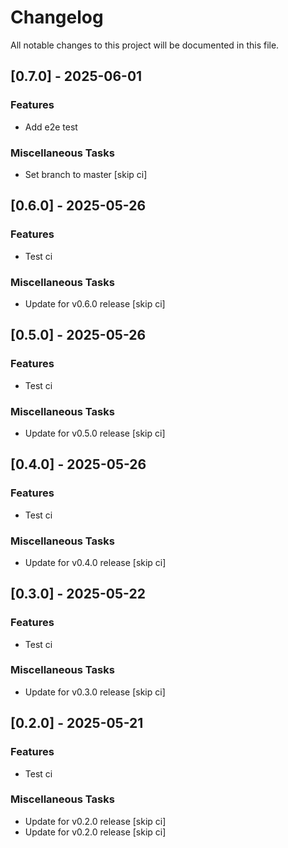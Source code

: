 <!-- markdownlint-disable MD024 -->

# Changelog

All notable changes to this project will be documented in this file.

## [0.7.0] - 2025-06-01

### Features

- Add e2e test

### Miscellaneous Tasks

- Set branch to master [skip ci]

## [0.6.0] - 2025-05-26

### Features

- Test ci

### Miscellaneous Tasks

- Update for v0.6.0 release [skip ci]

## [0.5.0] - 2025-05-26

### Features

- Test ci

### Miscellaneous Tasks

- Update for v0.5.0 release [skip ci]

## [0.4.0] - 2025-05-26

### Features

- Test ci

### Miscellaneous Tasks

- Update for v0.4.0 release [skip ci]

## [0.3.0] - 2025-05-22

### Features

- Test ci

### Miscellaneous Tasks

- Update for v0.3.0 release [skip ci]

## [0.2.0] - 2025-05-21

### Features

- Test ci

### Miscellaneous Tasks

- Update for v0.2.0 release [skip ci]
- Update for v0.2.0 release [skip ci]

<!-- generated by git-cliff -->
